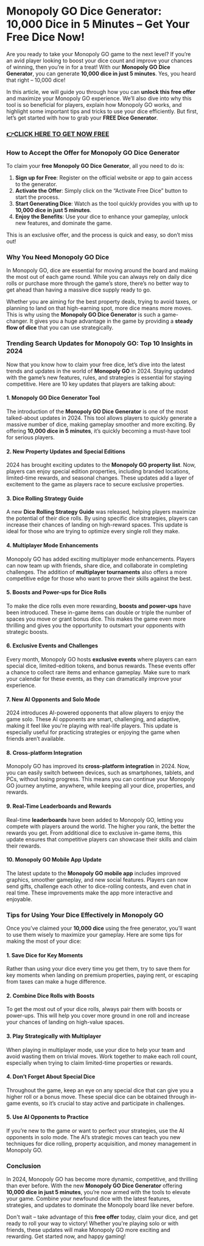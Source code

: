 # Monopoly GO Dice Generator: 10,000 Dice in 5 Minutes – Get Your Free Dice Now!

Are you ready to take your Monopoly GO game to the next level? If you’re an avid player looking to boost your dice count and improve your chances of winning, then you’re in for a treat! With our **Monopoly GO Dice Generator**, you can generate **10,000 dice in just 5 minutes**. Yes, you heard that right – 10,000 dice! 

In this article, we will guide you through how you can **unlock this free offer** and maximize your Monopoly GO experience. We’ll also dive into why this tool is so beneficial for players, explain how Monopoly GO works, and highlight some important tips and tricks to use your dice efficiently. But first, let’s get started with how to grab your **FREE Dice Generator**.

### [👉CLICK HERE TO GET NOW FREE](https://freeforyou.xyz/monopoly/go/)

### How to Accept the Offer for Monopoly GO Dice Generator

To claim your **free Monopoly GO Dice Generator**, all you need to do is:

1. **Sign up for Free**: Register on the official website or app to gain access to the generator. 
2. **Activate the Offer**: Simply click on the “Activate Free Dice” button to start the process.
3. **Start Generating Dice**: Watch as the tool quickly provides you with up to **10,000 dice in just 5 minutes**.
4. **Enjoy the Benefits**: Use your dice to enhance your gameplay, unlock new features, and dominate the game.

This is an exclusive offer, and the process is quick and easy, so don’t miss out!

### Why You Need Monopoly GO Dice

In Monopoly GO, dice are essential for moving around the board and making the most out of each game round. While you can always rely on daily dice rolls or purchase more through the game’s store, there’s no better way to get ahead than having a massive dice supply ready to go.

Whether you are aiming for the best property deals, trying to avoid taxes, or planning to land on that high-earning spot, more dice means more moves. This is why using the **Monopoly GO Dice Generator** is such a game-changer. It gives you a huge advantage in the game by providing a **steady flow of dice** that you can use strategically.

### Trending Search Updates for Monopoly GO: Top 10 Insights in 2024

Now that you know how to claim your free dice, let’s dive into the latest trends and updates in the world of **Monopoly GO** in 2024. Staying updated with the game’s new features, rules, and strategies is essential for staying competitive. Here are 10 key updates that players are talking about:

#### 1. **Monopoly GO Dice Generator Tool**

The introduction of the **Monopoly GO Dice Generator** is one of the most talked-about updates in 2024. This tool allows players to quickly generate a massive number of dice, making gameplay smoother and more exciting. By offering **10,000 dice in 5 minutes**, it’s quickly becoming a must-have tool for serious players.

#### 2. **New Property Updates and Special Editions**

2024 has brought exciting updates to the **Monopoly GO property list**. Now, players can enjoy special edition properties, including branded locations, limited-time rewards, and seasonal changes. These updates add a layer of excitement to the game as players race to secure exclusive properties.

#### 3. **Dice Rolling Strategy Guide**

A new **Dice Rolling Strategy Guide** was released, helping players maximize the potential of their dice rolls. By using specific dice strategies, players can increase their chances of landing on high-reward spaces. This update is ideal for those who are trying to optimize every single roll they make.

#### 4. **Multiplayer Mode Enhancements**

Monopoly GO has added exciting multiplayer mode enhancements. Players can now team up with friends, share dice, and collaborate in completing challenges. The addition of **multiplayer tournaments** also offers a more competitive edge for those who want to prove their skills against the best.

#### 5. **Boosts and Power-ups for Dice Rolls**

To make the dice rolls even more rewarding, **boosts and power-ups** have been introduced. These in-game items can double or triple the number of spaces you move or grant bonus dice. This makes the game even more thrilling and gives you the opportunity to outsmart your opponents with strategic boosts.

#### 6. **Exclusive Events and Challenges**

Every month, Monopoly GO hosts **exclusive events** where players can earn special dice, limited-edition tokens, and bonus rewards. These events offer a chance to collect rare items and enhance gameplay. Make sure to mark your calendar for these events, as they can dramatically improve your experience.

#### 7. **New AI Opponents and Solo Mode**

2024 introduces AI-powered opponents that allow players to enjoy the game solo. These AI opponents are smart, challenging, and adaptive, making it feel like you're playing with real-life players. This update is especially useful for practicing strategies or enjoying the game when friends aren’t available.

#### 8. **Cross-platform Integration**

Monopoly GO has improved its **cross-platform integration** in 2024. Now, you can easily switch between devices, such as smartphones, tablets, and PCs, without losing progress. This means you can continue your Monopoly GO journey anytime, anywhere, while keeping all your dice, properties, and rewards.

#### 9. **Real-Time Leaderboards and Rewards**

Real-time **leaderboards** have been added to Monopoly GO, letting you compete with players around the world. The higher you rank, the better the rewards you get. From additional dice to exclusive in-game items, this update ensures that competitive players can showcase their skills and claim their rewards.

#### 10. **Monopoly GO Mobile App Update**

The latest update to the **Monopoly GO mobile app** includes improved graphics, smoother gameplay, and new social features. Players can now send gifts, challenge each other to dice-rolling contests, and even chat in real time. These improvements make the app more interactive and enjoyable.

### Tips for Using Your Dice Effectively in Monopoly GO

Once you’ve claimed your **10,000 dice** using the free generator, you’ll want to use them wisely to maximize your gameplay. Here are some tips for making the most of your dice:

#### 1. **Save Dice for Key Moments**
Rather than using your dice every time you get them, try to save them for key moments when landing on premium properties, paying rent, or escaping from taxes can make a huge difference.

#### 2. **Combine Dice Rolls with Boosts**
To get the most out of your dice rolls, always pair them with boosts or power-ups. This will help you cover more ground in one roll and increase your chances of landing on high-value spaces.

#### 3. **Play Strategically with Multiplayer**
When playing in multiplayer mode, use your dice to help your team and avoid wasting them on trivial moves. Work together to make each roll count, especially when trying to claim limited-time properties or rewards.

#### 4. **Don’t Forget About Special Dice**
Throughout the game, keep an eye on any special dice that can give you a higher roll or a bonus move. These special dice can be obtained through in-game events, so it’s crucial to stay active and participate in challenges.

#### 5. **Use AI Opponents to Practice**
If you’re new to the game or want to perfect your strategies, use the AI opponents in solo mode. The AI’s strategic moves can teach you new techniques for dice rolling, property acquisition, and money management in Monopoly GO.

### Conclusion

In 2024, Monopoly GO has become more dynamic, competitive, and thrilling than ever before. With the new **Monopoly GO Dice Generator** offering **10,000 dice in just 5 minutes**, you’re now armed with the tools to elevate your game. Combine your newfound dice with the latest features, strategies, and updates to dominate the Monopoly board like never before.

Don't wait – take advantage of this **free offer** today, claim your dice, and get ready to roll your way to victory! Whether you're playing solo or with friends, these updates will make Monopoly GO more exciting and rewarding. Get started now, and happy gaming!

